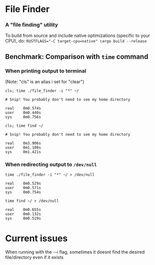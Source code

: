 # File Finder
### A "file finding" utility
To build from source and include native optimizations (specific to your CPU), do: ```RUSTFLAGS="-C target-cpu=native" cargo build --release```

## Benchmark: Comparison with ```time``` command
### When printing output to terminal
(Note: "cls" is an alias i set for "clear")
```
cls; time ./file_finder -i "*" ~/

# Snip! You probably don't need to see my home directory

real    0m0.574s
user    0m0.440s
sys     0m0.756s
```

```
cls; time find ~/

# Snip! You probably don't need to see my home directory

real    0m3.906s
user    0m1.108s
sys     0m1.421s
```

### When redirecting output to ```/dev/null```
```
time ./file_finder -i "*" ~/ > /dev/null

real    0m0.529s
user    0m0.571s
sys     0m0.754s
```

```
time find ~/ > /dev/null

real    0m0.655s
user    0m0.132s
sys     0m0.519s
```

# Current issues
When running with the --i flag, sometimes it doesnt find the desired file/directory even if it exists